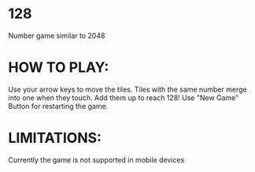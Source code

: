 # 128
Number game similar to 2048

# HOW TO PLAY: 
Use your arrow keys to move the tiles. Tiles with the same number merge into one when they touch. Add them up to reach 128!
Use "New Game" Button for restarting the game.

# LIMITATIONS:
Currently the game is not supported in mobile devices
